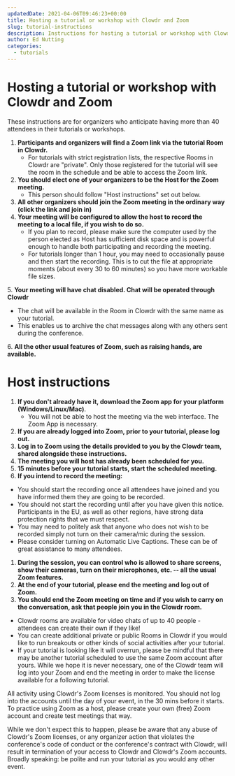 ```yaml
---
updatedDate: 2021-04-06T09:46:23+00:00
title: Hosting a tutorial or workshop with Clowdr and Zoom
slug: tutorial-instructions
description: Instructions for hosting a tutorial or workshop with Clowdr and Zoom
author: Ed Nutting
categories:
  - tutorials
---
```


# **Hosting a tutorial or workshop with Clowdr and Zoom**

These instructions are for organizers who anticipate having more than 40 attendees in their tutorials or workshops.

1. **Participants and organizers will find a Zoom link via the tutorial Room in Clowdr.**
   - For tutorials with strict registration lists, the respective Rooms in Clowdr are "private". Only those registered for the tutorial will see the room in the schedule and be able to access the Zoom link.
2. **You should elect one of your organizers to be the Host for the Zoom meeting.**
   - This person should follow "Host instructions" set out below.
3. **All other organizers should join the Zoom meeting in the ordinary way (click the link and join in)**
4. **Your meeting will be configured to allow the host to record the meeting to a local file, if you wish to do so.**
   - If you plan to record, please make sure the computer used by the person elected as Host has sufficient disk space and is powerful enough to handle both participating and recording the meeting.
   - For tutorials longer than 1 hour, you may need to occasionally pause and then start the recording. This is to cut the file at appropriate moments (about every 30 to 60 minutes) so you have more workable file sizes.

5\. **Your meeting will have chat disabled. Chat will be operated through Clowdr**

- The chat will be available in the Room in Clowdr with the same name as your tutorial.
- This enables us to archive the chat messages along with any others sent during the conference.

6\. **All the other usual features of Zoom, such as raising hands, are available.**

# **Host instructions**

1. **If you don't already have it, download the Zoom app for your platform (Windows/Linux/Mac)**.
   - You will not be able to host the meeting via the web interface. The Zoom App is necessary.
2. **If you are already logged into Zoom, prior to your tutorial, please log out.**
3. **Log in to Zoom using the details provided to you by the Clowdr team, shared alongside these instructions.**
4. **The meeting you will host has already been scheduled for you.**
5. **15 minutes before your tutorial starts, start the scheduled meeting.**
6. **If you intend to record the meeting:**

- You should start the recording once all attendees have joined and you have informed them they are going to be recorded.
- You should not start the recording until after you have given this notice. Participants in the EU, as well as other regions, have strong data protection rights that we must respect.
- You may need to politely ask that anyone who does not wish to be recorded simply not turn on their camera/mic during the session.
- Please consider turning on Automatic Live Captions. These can be of great assistance to many attendees.

1. **During the session, you can control who is allowed to share screens, show their cameras, turn on their microphones, etc. -- all the usual Zoom features.**
2. **At the end of your tutorial, please end the meeting and log out of Zoom.**
3. **You should end the Zoom meeting on time and if you wish to carry on the conversation, ask that people join you in the Clowdr room.**

- Clowdr rooms are available for video chats of up to 40 people - attendees can create their own if they like!
- You can create additional private or public Rooms in Clowdr if you would like to run breakouts or other kinds of social activities after your tutorial.
- If your tutorial is looking like it will overrun, please be mindful that there may be another tutorial scheduled to use the same Zoom account after yours. While we hope it is never necessary, one of the Clowdr team will log into your Zoom and end the meeting in order to make the license available for a following tutorial.

All activity using Clowdr's Zoom licenses is monitored. You should not log into the accounts until the day of your event, in the 30 mins before it starts. To practice using Zoom as a host, please create your own (free) Zoom account and create test meetings that way.

While we don't expect this to happen, please be aware that any abuse of Clowdr's Zoom licenses, or any organizer action that violates the conference's code of conduct or the conference's contract with Clowdr, will result in termination of your access to Clowdr and Clowdr's Zoom accounts. Broadly speaking: be polite and run your tutorial as you would any other event.
